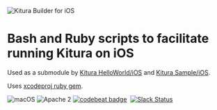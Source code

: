 ![Kitura Builder for iOS](https://raw.githubusercontent.com/IBM-Swift/Kitura-Builder-iOS/master/Documentation/KituraIOS.jpg)

# Bash and Ruby scripts to facilitate running Kitura on iOS
Used as a submodule by [Kitura HelloWorld/iOS](https://github.com/IBM-Swift/Kitura-HelloWorld-iOS) and [Kitura Sample/iOS](https://github.com/IBM-Swift/Kitura-Sample-iOS).

Uses [xcodeproj ruby gem](https://github.com/cocoapods/xcodeproj).

![macOS](https://img.shields.io/badge/os-macOS-green.svg?style=flat)
![Apache 2](https://img.shields.io/badge/license-Apache2-blue.svg?style=flat)
[![codebeat badge](https://codebeat.co/badges/bdbb3830-206d-401a-8e1d-24f879256e61)](https://codebeat.co/projects/github-com-ibm-swift-kitura-builder-ios-master)
&nbsp;[![Slack Status](http://swift-at-ibm-slack.mybluemix.net/badge.svg)](http://swift-at-ibm-slack.mybluemix.net/)
